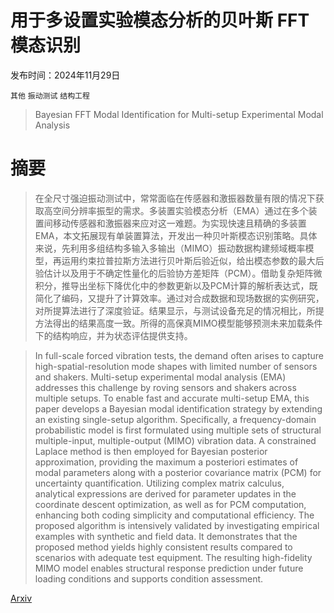 # 用于多设置实验模态分析的贝叶斯 FFT 模态识别

发布时间：2024年11月29日

`其他` `振动测试` `结构工程`

> Bayesian FFT Modal Identification for Multi-setup Experimental Modal Analysis

# 摘要

> 在全尺寸强迫振动测试中，常常面临在传感器和激振器数量有限的情况下获取高空间分辨率振型的需求。多装置实验模态分析（EMA）通过在多个装置间移动传感器和激振器来应对这一难题。为实现快速且精确的多装置EMA，本文拓展现有单装置算法，开发出一种贝叶斯模态识别策略。具体来说，先利用多组结构多输入多输出（MIMO）振动数据构建频域概率模型，再运用约束拉普拉斯方法进行贝叶斯后验近似，给出模态参数的最大后验估计以及用于不确定性量化的后验协方差矩阵（PCM）。借助复杂矩阵微积分，推导出坐标下降优化中的参数更新以及PCM计算的解析表达式，既简化了编码，又提升了计算效率。通过对合成数据和现场数据的实例研究，对所提算法进行了深度验证。结果显示，与测试设备充足的情况相比，所提方法得出的结果高度一致。所得的高保真MIMO模型能够预测未来加载条件下的结构响应，并为状态评估提供支持。

> In full-scale forced vibration tests, the demand often arises to capture high-spatial-resolution mode shapes with limited number of sensors and shakers. Multi-setup experimental modal analysis (EMA) addresses this challenge by roving sensors and shakers across multiple setups. To enable fast and accurate multi-setup EMA, this paper develops a Bayesian modal identification strategy by extending an existing single-setup algorithm. Specifically, a frequency-domain probabilistic model is first formulated using multiple sets of structural multiple-input, multiple-output (MIMO) vibration data. A constrained Laplace method is then employed for Bayesian posterior approximation, providing the maximum a posteriori estimates of modal parameters along with a posterior covariance matrix (PCM) for uncertainty quantification. Utilizing complex matrix calculus, analytical expressions are derived for parameter updates in the coordinate descent optimization, as well as for PCM computation, enhancing both coding simplicity and computational efficiency. The proposed algorithm is intensively validated by investigating empirical examples with synthetic and field data. It demonstrates that the proposed method yields highly consistent results compared to scenarios with adequate test equipment. The resulting high-fidelity MIMO model enables structural response prediction under future loading conditions and supports condition assessment.

[Arxiv](https://arxiv.org/abs/2412.00318)